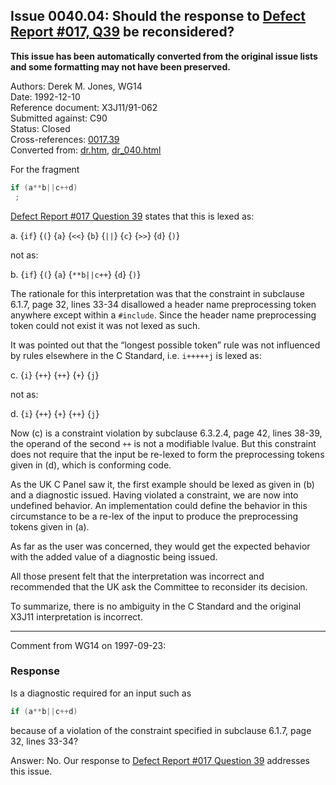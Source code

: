 ## Issue 0040.04: Should the response to [Defect Report #017, Q39](../c90/issue0017.39.md) be reconsidered?

**This issue has been automatically converted from the original issue lists and some formatting may not have been preserved.**

Authors: Derek M. Jones, WG14  
Date: 1992-12-10  
Reference document: X3J11/91-062  
Submitted against: C90  
Status: Closed  
Cross-references: [0017.39](../c90/issue0017.39.md)  
Converted from: [dr.htm](https://www.open-std.org/jtc1/sc22/wg14/www/docs/dr.htm), [dr_040.html](https://www.open-std.org/jtc1/sc22/wg14/www/docs/dr_040.html)

For the fragment

```c
if (a**b||c++d)
 ;
```

[Defect Report #017 Question 39](../c90/issue0017.39.md) states that this is lexed as:

a. {`if`} {`(`} {`a`} {`<<`} {`b`} {`||`} {`c`} {`>>`} {`d`} {`)`}

not as:

b. {`if`} {`(`} {`a`} {`**b||c++`} {`d`} {`)`}

The rationale for this interpretation was that the constraint in subclause
6.1.7, page 32, lines 33-34 disallowed a header name preprocessing token
anywhere except within a `#include`. Since the header name preprocessing token
could not exist it was not lexed as such.

It was pointed out that the “longest possible token” rule was not influenced by
rules elsewhere in the C Standard, i.e. `i+++++j` is lexed as:

c. {`i`} {`++`} {`++`} {`+`} {`j`}

not as:

d. {`i`} {`++`} {`+`} {`++`} {`j`}

Now (c) is a constraint violation by subclause 6.3.2.4, page 42, lines 38-39,
the operand of the second `++` is not a modifiable lvalue. But this constraint
does not require that the input be re-lexed to form the preprocessing tokens
given in (d), which is conforming code.

As the UK C Panel saw it, the first example should be lexed as given in (b) and
a diagnostic issued. Having violated a constraint, we are now into undefined
behavior. An implementation could define the behavior in this circumstance to be
a re-lex of the input to produce the preprocessing tokens given in (a).

As far as the user was concerned, they would get the expected behavior with the
added value of a diagnostic being issued.

All those present felt that the interpretation was incorrect and recommended
that the UK ask the Committee to reconsider its decision.

To summarize, there is no ambiguity in the C Standard and the original X3J11
interpretation is incorrect.

---

Comment from WG14 on 1997-09-23:

### Response

Is a diagnostic required for an input such as

```c
if (a**b||c++d)
```

because of a violation of the constraint specified in subclause 6.1.7, page 32,
lines 33-34?

Answer: No. Our response to [Defect Report #017 Question 39](../c90/issue0017.39.md)
addresses this issue.
